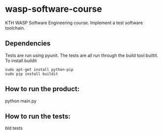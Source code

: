 # wasp-software-course
KTH WASP Software Engineering course. Implement a test software toolchain. 

## Dependencies
Tests are run using pyunit. 
The tests are all run through the build tool builtit. 
To install buildit 
```
sudo apt-get install python-pip
sudo pip install buildit
```
## How to run the product:
python main.py

## How to run the tests:
bld tests
